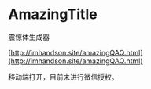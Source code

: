# AmazingTitle
震惊体生成器

[http://imhandson.site/amazingQAQ.html](http://imhandson.site/amazingQAQ.html)

移动端打开，目前未进行微信授权。
